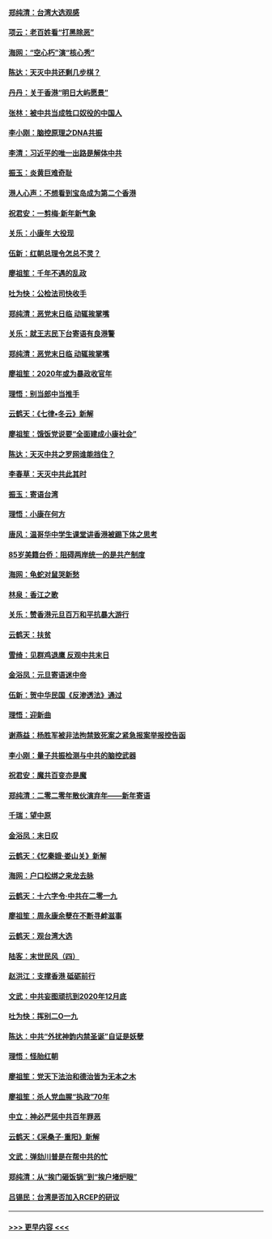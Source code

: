 #### [郑纯清：台湾大选观感](../pages/nsc993/n11786210.md?t=01121633) 
#### [项云：老百姓看“打黑除恶”](../pages/nsc993/n11785398.md?t=01121633) 
#### [海网：“空心朽”演“核心秀”](../pages/nsc993/n11783874.md?t=01121633) 
#### [陈达：天灭中共还剩几步棋？](../pages/nsc993/n11783719.md?t=01121633) 
#### [丹丹：关于香港“明日大屿愿景”](../pages/nsc993/n11783273.md?t=01121633) 
#### [张林：被中共当成牲口奴役的中国人](../pages/nsc993/n11782397.md?t=01121633) 
#### [李小刚：脑控原理之DNA共振](../pages/nsc993/n11780962.md?t=01121633) 
#### [李清：习近平的唯一出路是解体中共](../pages/nsc993/n11780866.md?t=01121633) 
#### [振玉：炎黄巨难奇耻](../pages/nsc993/n11779632.md?t=01121633) 
#### [港人心声：不想看到宝岛成为第二个香港](../pages/nsc993/n11778817.md?t=01121633) 
#### [祝君安：一剪梅‧新年新气象](../pages/nsc993/n11776340.md?t=01121633) 
#### [关乐：小康年 大役现](../pages/nsc993/n11774213.md?t=01121633) 
#### [伍新：红朝总理令怎总不灵？](../pages/nsc993/n11770813.md?t=01121633) 
#### [廖祖笙：千年不遇的乱政](../pages/nsc993/n11770373.md?t=01121633) 
#### [吐为快：公检法司快收手](../pages/nsc993/n11770359.md?t=01121633) 
#### [郑纯清：恶党末日临 动辄挨掌嘴](../pages/nsc993/n11769912.md?t=01121633) 
#### [关乐：就王志民下台寄语有良港警](../pages/nsc993/n11769903.md?t=01121633) 
#### [郑纯清：恶党末日临 动辄挨掌嘴](../pages/nsc993/n11769356.md?t=01121633) 
#### [廖祖笙：2020年或为暴政收官年](../pages/nsc993/n11768216.md?t=01121633) 
#### [理悟：别当郎中当推手](../pages/nsc993/n11768243.md?t=01121633) 
#### [云鹤天：《七律▪冬云》新解](../pages/nsc993/n11768204.md?t=01121633) 
#### [廖祖笙：饿饭党说要“全面建成小康社会”](../pages/nsc993/n11767482.md?t=01121633) 
#### [陈达：天灭中共之罗网谁能挡住？](../pages/nsc993/n11767465.md?t=01121633) 
#### [李春草：天灭中共此其时](../pages/nsc993/n11767452.md?t=01121633) 
#### [振玉：寄语台湾](../pages/nsc993/n11767432.md?t=01121633) 
#### [理悟：小康在何方](../pages/nsc993/n11767394.md?t=01121633) 
#### [唐风：温哥华中学生课堂讲香港被踢下体之思考](../pages/nsc993/n11766848.md?t=01121633) 
#### [85岁美籍台侨：阻碍两岸统一的是共产制度](../pages/nsc993/n11765043.md?t=01121633) 
#### [海网：龟蛇对鼠哭新愁](../pages/nsc993/n11764895.md?t=01121633) 
#### [林泉：香江之歌](../pages/nsc993/n11764415.md?t=01121633) 
#### [关乐：赞香港元旦百万和平抗暴大游行](../pages/nsc993/n11764382.md?t=01121633) 
#### [云鹤天：扶贫](../pages/nsc993/n11764245.md?t=01121633) 
#### [雪绮：见群鸡退鹰  反观中共末日](../pages/nsc993/n11762112.md?t=01121633) 
#### [金浴凤：元旦寄语迷中帝](../pages/nsc993/n11761788.md?t=01121633) 
#### [伍新：贺中华民国《反渗透法》通过](../pages/nsc993/n11761994.md?t=01121633) 
#### [理悟：迎新曲](../pages/nsc993/n11761152.md?t=01121633) 
#### [谢燕益：杨胜军被非法拘禁致死案之紧急报案举报控告函](../pages/nsc993/n11756134.md?t=01121633) 
#### [李小刚：量子共振检测与中共的脑控武器](../pages/nsc993/n11754518.md?t=01121633) 
#### [祝君安：魔共百变亦是魔](../pages/nsc993/n11754469.md?t=01121633) 
#### [郑纯清：二零二零年散伙演弃年——新年寄语](../pages/nsc993/n11754195.md?t=01121633) 
#### [千瑞：望中原](../pages/nsc993/n11754159.md?t=01121633) 
#### [金浴凤：末日叹](../pages/nsc993/n11752359.md?t=01121633) 
#### [云鹤天：《忆秦娥‧娄山关》新解](../pages/nsc993/n11752348.md?t=01121633) 
#### [海网：户口松绑之来龙去脉](../pages/nsc993/n11752328.md?t=01121633) 
#### [云鹤天：十六字令‧中共在二零一九](../pages/nsc993/n11752305.md?t=01121633) 
#### [廖祖笙：周永康余孽在不断寻衅滋事](../pages/nsc993/n11751013.md?t=01121633) 
#### [云鹤天：观台湾大选](../pages/nsc993/n11751007.md?t=01121633) 
#### [陆客：末世民风（四）](../pages/nsc993/n11749203.md?t=01121633) 
#### [赵洪江：支撑香港 砥砺前行](../pages/nsc993/n11748482.md?t=01121633) 
#### [文武：中共妄图顽抗到2020年12月底](../pages/nsc993/n11748446.md?t=01121633) 
#### [吐为快：挥别二O一九](../pages/nsc993/n11748411.md?t=01121633) 
#### [陈达：中共“外扰神韵内禁圣诞”自证是妖孽](../pages/nsc993/n11748226.md?t=01121633) 
#### [理悟：怪胎红朝](../pages/nsc993/n11748206.md?t=01121633) 
#### [廖祖笙：党天下法治和德治皆为无本之木](../pages/nsc993/n11748135.md?t=01121633) 
#### [廖祖笙：杀人党血腥“执政”70年](../pages/nsc993/n11745144.md?t=01121633) 
#### [中立：神必严惩中共百年罪恶](../pages/nsc993/n11744970.md?t=01121633) 
#### [云鹤天：《采桑子‧重阳》新解](../pages/nsc993/n11744948.md?t=01121633) 
#### [文武：弹劾川普是在帮中共的忙](../pages/nsc993/n11744758.md?t=01121633) 
#### [郑纯清：从“挨门砸饭锅”到“挨户堵炉眼”](../pages/nsc993/n11744745.md?t=01121633) 
#### [吕锡民：台湾是否加入RCEP的研议](../pages/nsc993/n11744701.md?t=01121633) 

----
#### [ >>> 更早内容 <<< ](../indexes/nsc993-earlier.md)
